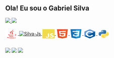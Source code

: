 ## Ola! Eu sou o Gabriel Silva

 <div>
  <a href="https://github.com/Silva031">
  <img height="180em" src="https://github-readme-stats.vercel.app/api?username=Silva031&show_icons=true&theme=dark&include_all_commits=true&count_private=true"/>
  <img height="180em" src="https://github-readme-stats.vercel.app/api/top-langs/?username=Silva031&layout=compact&langs_count=16&theme=dark"/>
<div>
<div style="display: inline_block"><br>
   <img align="center" alt="Silva-Js" height="30" width="40" src="https://raw.githubusercontent.com/devicons/devicon/master/icons/java/java-plain.svg">
   <img align="center" alt="Silva-Js" height="30" width="40" src="https://raw.githubusercontent.com/devicons/devicon/master/icons/spingboot/springboot-plain.svg">
  <img align="center" alt="Silva-Js" height="30" width="40" src="https://raw.githubusercontent.com/devicons/devicon/master/icons/javascript/javascript-plain.svg">
  <img align="center" alt="Silva-HTML" height="30" width="40" src="https://raw.githubusercontent.com/devicons/devicon/master/icons/html5/html5-original.svg">
  <img align="center" alt="Silva-CSS" height="30" width="40" src="https://raw.githubusercontent.com/devicons/devicon/master/icons/css3/css3-original.svg">
  <img align="center" alt="Silva-C" height="30" width="40" src="https://raw.githubusercontent.com/devicons/devicon/master/icons/c/c-original.svg">
  <img align="center" alt="Silva-Python" height="30" width="40" src="https://raw.githubusercontent.com/devicons/devicon/master/icons/python/python-original.svg">
  
            
          
          
</div>
  
  ##
  
  <div>
  <a href = "mailto: gabrielsilvahf11@gmail.com"><img src="https://img.shields.io/badge/-Gmail-%23EA4335?style=for-the-badge&logo=gmail&logoColor=white" target="_blank"></a>
  <a href="https://www.linkedin.com/in/gabrielsilva031" target="_blank"><img src="https://img.shields.io/badge/-LinkedIn-%230077B5?style=for-the-badge&logo=linkedin&logoColor=white" target="_blank"></a>
  <a href="https://instagram.com/_silvayz" target="_blank"><img src="https://img.shields.io/badge/-Instagram-%23E4405F?style=for-the-badge&logo=instagram&logoColor=white" target="_blank"></a>
</div>
